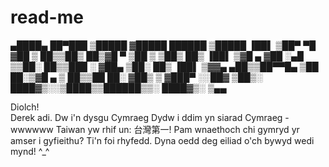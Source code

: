 # read-me
 ▄████▄   ██▀███   ▒█████  ▓█████   ██████  ▒█████   ▐██▌ 
▒██▀ ▀█  ▓██ ▒ ██▒▒██▒  ██▒▓█   ▀ ▒██    ▒ ▒██▒  ██▒ ▐██▌ 
▒▓█    ▄ ▓██ ░▄█ ▒▒██░  ██▒▒███   ░ ▓██▄   ▒██░  ██▒ ▐██▌ 
▒▓▓▄ ▄██▒▒██▀▀█▄  ▒██   ██░▒▓█  ▄   ▒   ██▒▒██   ██░ ▓██▒ 
▒ ▓███▀ ░░██▓ ▒██▒░ ████▓▒░░▒████▒▒██████▒▒░ ████▓▒░ ▒▄▄  
                                                        
Diolch!                                                                                                                 
Derek adi.
Dw i'n dysgu Cymraeg
Dydw i ddim yn siarad Cymraeg - wwwwww
Taiwan yw rhif un: 台灣第一!
Pam wnaethoch chi gymryd yr amser i gyfieithu? Ti'n foi rhyfedd.
Dyna oedd deg eiliad o'ch bywyd wedi mynd! ^_^

